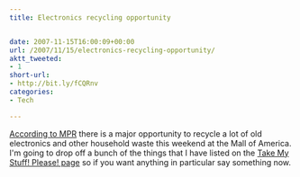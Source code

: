 ```yaml
---
title: Electronics recycling opportunity


date: 2007-11-15T16:00:09+00:00
url: /2007/11/15/electronics-recycling-opportunity/
aktt_tweeted:
- 1
short-url:
- http://bit.ly/fCQRnv
categories:
- Tech

---
```

<div class='microid-mailto+http:sha1:6963a6323d5c6893052e1bea33afee9be3c0ed1b'>

<a href="http://minnesota.publicradio.org/display/web/2007/11/15/ecyclingevent/">According to MPR</a> there is a major opportunity to recycle a lot of old electronics and other household waste this weekend at the Mall of America. I'm going to drop off a bunch of the things that I have listed on the <a href="http://www.cavort.org/take-my-stuff-please/">Take My Stuff! Please! page</a> so if you want anything in particular say something now.

